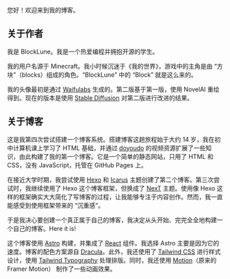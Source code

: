 您好！欢迎来到我的博客。

## 关于作者

我是 BlockLune。我是一个热爱编程并拥抱开源的学生。

我的用户名源于 Minecraft。我小时候沉迷于《我的世界》，游戏中的主角是由 “方块”（blocks）组成的角色。“BlockLune” 中的 “Block” 就是这么来的。

我的头像最初是通过 [Waifulabs](https://waifulabs.com/) 生成的。第二版基于第一版，使用 NovelAI 重绘得到。现在的版本是使用 [Stable Diffusion](https://github.com/AUTOMATIC1111/stable-diffusion-webui) 对第二版进行改进的结果。

## 关于博客

这是我第四次尝试搭建一个博客系统。搭建博客这趟旅程始于大约 14 岁，我在初中计算机课上学习了 HTML 基础，并通过 [doyoudo](https://www.bilibili.com/video/BV1gp411f7j6) 的视频资源扩展了一些知识，由此构建了我的第一个博客。它是一个简单的静态网站，只用了 HTML 和 CSS，没有 JavaScript，托管在 GitHub Pages 上。

在接近大学时期，我尝试使用 [Hexo](https://hexo.io/) 和 [Icarus](https://ppoffice.github.io/hexo-theme-icarus/) 主题创建了第二个博客。第三次尝试时，我继续使用了 Hexo 这个博客框架，但换成了 [NexT](https://theme-next.js.org/) 主题。使用像 Hexo 这样的框架确实大大简化了写博客的过程，让我能够专注于内容创作。然而，我一直能感受到使用框架带来的 “沉重感”。

于是我决心要创建一个真正属于自己的博客，我决定从头开始、完完全全地构建一个自己的博客。Here it is!

这个博客使用 [Astro](https://astro.build/) 构建，并集成了 [React](https://react.dev/) 组件。我选择 Astro 主要是因为它的速度。博客的配色方案源自 [Dracula](https://draculatheme.com/)。此外，我还使用了 [Tailwind CSS](https://tailwindcss.com/) 进行样式设计，使用 [Tailwind Typography](https://github.com/tailwindlabs/tailwindcss-typography) 处理排版。同时，我还使用 [Motion](https://motion.dev)（原来的 Framer Motion） 制作了一些动画效果。
